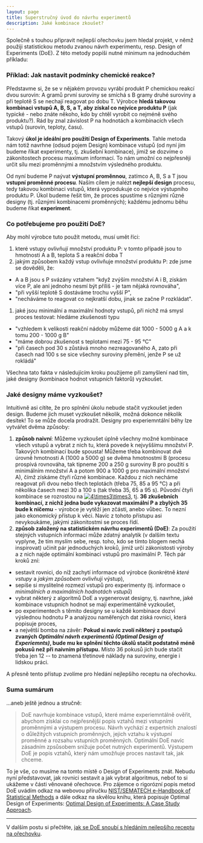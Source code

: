 ```yaml
---
layout: page
title: Superstručný úvod do návrhu experimentů
description: Jaké kombinace zkoušet?
---
```


Společně s touhou připravit nejlepší ořechovku jsem hledal projekt, v němž použiji statistickou metodu zvanou návrh experimentu, resp. Design of Experiments (DoE). Z této metody popíši nutné minimum na jednoduchém příkladu:

### Příklad: Jak nastavit podmínky chemické reakce?
Představme si, že se v nějakém provozu vyrábí produkt P chemickou reakcí dvou surovin: A gramů první suroviny se smíchá s B gramy druhé suroviny a při teplotě S se nechají reagovat po dobu T. Výrobce **hledá takovou kombinaci vstupů A, B, S, a T, aby získal co nejvíce produktu P** (jak typické - nebo znáte někoho, kdo by chtěl vyrobit co nejméně svého produktu?). Rád by znal závislost P na hodnotách a kombinacích všech vstupů (surovin, teploty, času). 

Takový **úkol je ideální pro použití Design of Experiments**. Tahle metoda nám totiž navrhne (odsud pojem Design) kombinace vstupů (od nyní jim budeme říkat experimenty, tj. zkušební kombinace), jimiž se dozvíme o zákonitostech procesu maximum informací. To nám umožní co nejpřesněji určit sílu mezi proměnnými a množstvím výsledného produktu.

Od nyní budeme P naývat **výstupní proměnnou**, zatímco A, B, S a T jsou **vstupní proměnné procesu**. Naším cílem je nalézt **nejlepší design** procesu, tedy takovou kombinaci vstupů, která vyprodukuje co nejvíce výstupního produktu P. Úkol budeme řešit tím, že proces spustíme s různými různé designy (tj. různými kombinacemi proměnných); každému jednomu běhu budeme říkat **experiment**.


### Co potřebujeme pro použití DoE?

Aby mohl výrobce tuto použít metodu, musí umět říci: 

1. které vstupy ovlivňují množství produktu P: v tomto případě jsou to hmotnosti A a B, teplota S a reakční doba T
1. jakým způsobem každý vstup ovlivňuje množství produktu P: zde jsme se dověděli, že:
  - A a B jsou s P svázány vztahem "když zvýším množství A i B, získám více P, ale ani jednoho nesmí být příliš - je tam nějaká rovnováha", 
  - "při vyšší teplotě S dostáváme trochu vyšší P",
  - "necháváme to reagovat co nejkratší dobu, jinak se začne P rozkládat". 
1. jaké jsou minimální a maximální hodnoty vstupů, při nichž má smysl proces testovat: hledáme zkušenosti typu
  - "vzhledem k velikosti reakční nádoby můžeme dát 1000 - 5000 g A a k tomu 200 - 1000 g B"
  - "máme dobrou zkušenost s teplotami mezi 75 - 95 °C"
  - "při časech pod 30 s zůstává mnoho nezreagovaného A, zato při časech nad 100 s se sice všechny suroviny přemění, jenže P se už rokládá"
  
Všechna tato fakta v následujícím kroku použijeme při zamyšlení nad tím, jaké designy (kombinace hodnot vstupních faktorů) vyzkoušet.
  
### Jaké designy máme vyzkoušet?
Intuitivně asi cítíte, že pro splnění úkolu nebude stačit vyzkoušet jeden design. Budeme jich muset vyzkoušet několik, možná dokonce několik desítek! To se může docela prodražit. Designy pro experiemntální běhy lze vytvářet dvěma způsoby:

1. **způsob naivní**: Můžeme vyzkoušet úplně všechny možné kombinace všech vstupů a vybrat z nich tu, která povede k nejvyššímu množství P. Takových kombinací bude spousta! Můžeme třeba kombinovat dvě úrovně hmotnosti A (1000 a 5000 g) se dvěma hmotnostmi B (procesu prospívá rovnováha, tak tipneme 200 a 250 g suroviny B pro použití s minimálním množství A a potom 900 a 1000 g pro maximální množství A), čímž získáme čtyři různé kombinace. Každou z nich necháme reagovat při dvou nebo třech teplotách (třeba 75, 85 a 95 °C) a při několika časech mezi 30 a 100 s (tak třeba 35, 65 a 95 s). Původní čtyři kombinace se rozrostou na <a href="https://www.codecogs.com/eqnedit.php?latex=\inline&space;4\times3\times3" target="_blank"><img src="https://latex.codecogs.com/svg.latex?\inline&space;4\times3\times3" title="4\times3\times3" /></a>, tj. **36 zkušebních kombinací, z nichž jedna bude vykazovat maximální P a zbylých 35 bude k ničemu** - výrobce je vytěží jen zčásti, anebo vůbec. To nezní jako ekonomický přístup k věci. Navíc z tohoto přístupu asi nevykoukáme, jakými zákonitostmi se proces řídí.
1. **způsob založený na statistickém návrhu experimentů (DoE)**: Za použití stejných vstupních informací může zdatný analytik (v dalším textu vyplyne, že tím myslím sebe, resp. toho, kdo se tímto blogem nechá inspirovat) učinit pár jednoduchých kroků, jimiž určí zákonistosti výroby a z nich najde optimální kombinaci vstupů pro maximální P. Těch pár kroků zní:
  - sestavit rovnici, do níž zachytí informace od výrobce (konkrétně _které vstupy_ a _jakým způsobem_ ovlivňují výstup),
  - sepíše si myslitelné rozmezí vstupů pro experimenty (tj. informace o _minimálních a maximálních hodnotách vstupů_)
  - vybrat některý z algoritmů DoE a vygenerovat designy, tj. navrhne, jaké kombinace vstupních hodnot se mají experimentálně vyzkoušet,
  - po experimentech s těmito designy se u každé kombinace dozví výslednou hodnotu P a analýzou naměřených dat získá rovnici, která popisuje proces, 
  - a největší bomba na závěr: **Pokud si navíc zvolí některý z postupů zvaných _Optimální návrh experimentů (Optimal Design of Experiemnts)_, bude mu ke splnění těchto úkolů stačit podstatně méně pokusů než při naivním přístupu.** Místo 36 pokusů jich bude stačit třeba jen 12 -- to znamená třetinové náklady na suroviny, energie i lidskou práci. 
  
  A přesně tento přístup zvolíme pro hledání nejlepšího receptu na ořechovku.
  

### Suma sumárum
...aneb ještě jednou a stručně: 
> DoE navrhuje kombinace vstupů, které máme experiemntálně ověřit, abychom získlai co nejpřesnější popis vztahů mezi vstupními proměnnými a výstupem procesu. Návrh vychází z expertních znalostí o důležitých vstupních proměnných, jejich vztahu k výstupní proměnné a rozsahu vstupních proměnných. Optimální DoE navíc zásadním zpsůsobem snižuje počet nutných experimentů. Výstupem DoE je popis vztahů, který nám umožňuje proces nastavit tak, jak chceme.

To je vše, co musíme na tomto místě o Design of Experiments znát. Nebudu nyní představovat, jak rovnici sestavit a jak vybrat algoritmus, neboť to si ukážeme v části věnované ořechovce. Pro zájemce o rigorózní popis metod DoE uvádím odkaz na webovou příručku [NIST/SEMATECH e-Handbook of Statistical Methods](https://www.itl.nist.gov/div898/handbook/pmd/section3/pmd3.htm) a dále odkaz na skvělou knihu, která popisuje Optimal Design of Experiments: [Optimal Design of Experiments: A Case Study Approach](https://www.wiley.com/en-us/Optimal+Design+of+Experiments%3A+A+Case+Study+Approach-p-9780470744611).

---

V dalším postu si přečtěte, [jak se DoE snoubí s hledáním nejlepšího receptu na ořechovku](orechovka3.html).
    
